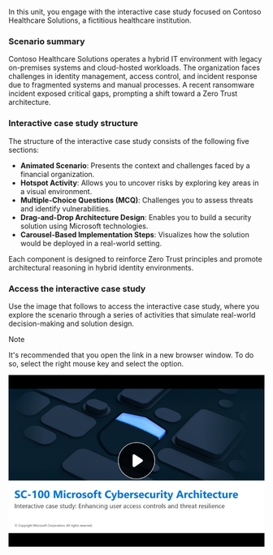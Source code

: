 
In this unit, you engage with the interactive case study focused on Contoso Healthcare Solutions, a fictitious healthcare institution.

### Scenario summary

Contoso Healthcare Solutions operates a hybrid IT environment with legacy on-premises systems and cloud-hosted workloads. The organization faces challenges in identity management, access control, and incident response due to fragmented systems and manual processes. A recent ransomware incident exposed critical gaps, prompting a shift toward a Zero Trust architecture.

### Interactive case study structure

The structure of the interactive case study consists of the following five sections:

- **Animated Scenario**: Presents the context and challenges faced by a financial organization.
- **Hotspot Activity**: Allows you to uncover risks by exploring key areas in a visual environment.
- **Multiple-Choice Questions (MCQ)**: Challenges you to assess threats and identify vulnerabilities.
- **Drag-and-Drop Architecture Design**: Enables you to build a security solution using Microsoft technologies.
- **Carousel-Based Implementation Steps**: Visualizes how the solution would be deployed in a real-world setting.

Each component is designed to reinforce Zero Trust principles and promote architectural reasoning in hybrid identity environments.

### Access the interactive case study

Use the image that follows to access the interactive case study, where you explore the scenario through a series of activities that simulate real-world decision-making and solution design.

> [!NOTE]
> It's recommended that you open the link in a new browser window. To do so, select the right mouse key and select the option.

[![Screenshot of the landing page for the interactive case study.](../media/case-study-access-control-threat-resilience-v2.png)](https://microsoftlearning.github.io/click-throughs/docs/sc-100/sc100_casestudy_simulations/interactive_case_study_enhancing_user_access_control_and_threat_resilience/story.html)
